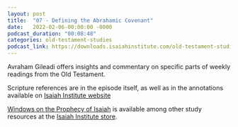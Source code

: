 ```yaml
---
layout: post
title:  "07 - Defining the Abrahamic Covenant"
date:   2022-02-06-00:00:00 -0000
podcast_duration: "00:08:48"
categories: old-testament-studies
podcast_link: https://downloads.isaiahinstitute.com/old-testament-studies/II-OT-07.mp3
---
```

Avraham Gileadi offers insights and commentary on specific parts of weekly readings from the Old Testament.

Scripture references are in the episode itself, as well as in the annotations available on [Isaiah Institute website](https://isaiahinstitute.com/studies-in-the-old-testament/)

[Windows on the Prophecy of Isaiah](https://isaiahinstitute.com/product/windows-on-the-prophecy-of-isaiah-study-tools-for-understanding-isaiah/) is available among other study resources at the [Isaiah Institute store](https://isaiahinstitute.com/store/).